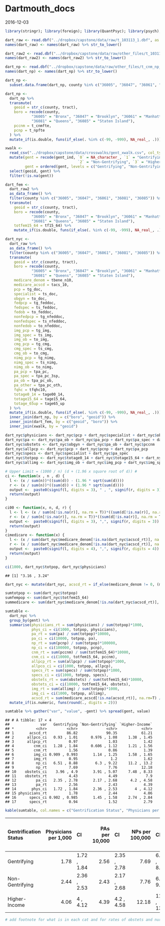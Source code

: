 Dartmouth\_docs
================
2016-12-03

``` r
library(stringr); library(foreign); library(QuantPsyc); library(psych); library(knitr); library(tidyverse)
```

``` r
dart_raw <- read.dbf("../dropbox/capstone/data/raw/t_103113_1.dbf", as.is = TRUE)
names(dart_raw) <- names(dart_raw) %>% str_to_lower()

dart_raw2 <- read.dbf("../dropbox/capstone/data/raw/other_files/t_103113_2.dbf", as.is = T)
names(dart_raw2) <- names(dart_raw2) %>% str_to_lower()

dart_np <- read.dbf("../dropbox/capstone/data/raw/other_files/t_cnm_np_122013.dbf", as.is = T)
names(dart_np) <- names(dart_np) %>% str_to_lower()
```

``` r
dart_np <-
  subset.data.frame(dart_np, county %in% c("36005", "36047", "36061", "36081", "36085"))

dart_np <-
  dart_np %>%
  transmute(
    geoid = str_c(county, tract),
    boro = recode(county, 
            "36005" = "Bronx", "36047" = "Brooklyn", "36061" = "Manhattan", 
            "36081" = "Queens", "36085" = "Staten Island"),
    pccnm = t_cnmfte, 
    pcnp = t_npfte
  ) %>%
  mutate_if(is.double, funs(if_else(. %in% c(-99, -999), NA_real_, .)))
```

``` r
xwalk <- 
  read_csv("../dropbox/capstone/data/crosswalks/gent_xwalk.csv", col_types = cols(geoid = "c")) %>% 
  mutate(gent = recode(gent_ind, `0` = NA_character_, `1` = "Gentrifying", 
                                 `2` = "Non-Gentrifying", `3` = "Higher-Income"),
         gent = ordered(gent, levels = c("Gentrifying", "Non-Gentrifying", "Higher-Income"))) %>% 
  select(geoid, gent) %>% 
  filter(!is.na(gent))
```

``` r
dart_fem <-
  dart_raw2 %>%
  as_data_frame() %>%
  filter(county %in% c("36005", "36047", "36061", "36081", "36085")) %>% 
  transmute(
    geoid = str_c(county, tract),
    boro = recode(county, 
            "36005" = "Bronx", "36047" = "Brooklyn", "36061" = "Manhattan", 
            "36081" = "Queens", "36085" = "Staten Island"),
    totfem15_64 = tf15_64) %>%
    mutate_if(is.double, funs(if_else(. %in% c(-99, -999), NA_real_, .)))
```

``` r
dart_nyc <- 
  dart_raw %>% 
  as_data_frame() %>%
  filter(county %in% c("36005", "36047", "36061", "36081", "36085")) %>% 
  transmute(
    geoid = str_c(county, tract),
    boro = recode(county, 
            "36005" = "Bronx", "36047" = "Brooklyn", "36061" = "Manhattan", 
            "36081" = "Queens", "36085" = "Staten Island"),
    medicare_denom = tbene_n10,
    medicare_acscd = tacs_10,
    pcp = tg_doc,
    specialist = ts_doc,
    obgyn = to_doc,
    fedpcp = tg_feddoc,
    fedspec = ts_feddoc, 
    fedob = to_feddoc,
    nonfedpcp = tg_nfeddoc, 
    nonfedspec = ts_nfeddoc,
    nonfedob = to_nfeddoc,
    img_pcp = tg_img,
    img_spec = ts_img,
    img_ob = to_img, 
    cmg_pcp = tg_cmg,
    cmg_spec = ts_cmg, 
    cmg_ob = to_cmg, 
    nimg_pcp = tg_nimg,
    nimg_spec = ts_nimg,
    nimg_ob = to_nimg,
    pa_pcp = tpa_pc,
    pa_spec = tpa_pc_3sp,
    pa_ob = tpa_pc_ob,
    pa_other = tpa_pc_oth,
    fqhc = tfqhc10,
    totage0_14 = tage00_14,
    totage15_64 = tage15_64,
    totage_65up = tage65_up
  ) %>% 
  mutate_if(is.double, funs(if_else(. %in% c(-99, -999), NA_real_, .))) %>%
  inner_join(dart_np, by = c("boro", "geoid")) %>%
  inner_join(dart_fem, by = c("geoid", "boro")) %>%
  inner_join(xwalk, by = "geoid")
```

``` r
dart_nyc$physicians <- dart_nyc$pcp + dart_nyc$specialist + dart_nyc$obgyn
dart_nyc$pa <- dart_nyc$pa_ob + dart_nyc$pa_pcp + dart_nyc$pa_spec + dart_nyc$pa_other
dart_nyc$obstets <- dart_nyc$obgyn + dart_nyc$pa_ob + dart_nyc$pccnm
dart_nyc$allpcp <- dart_nyc$pcp + dart_nyc$pcnp + dart_nyc$pa_pcp
dart_nyc$specs <- dart_nyc$specialist + dart_nyc$pa_spec
dart_nyc$totpop <- dart_nyc$totage0_14 + dart_nyc$totage15_64 + dart_nyc$totage_65up
dart_nyc$allimg <- dart_nyc$img_ob + dart_nyc$img_pcp + dart_nyc$img_spec
```

``` r
# Upper Limit = (1000 / n) (d + (1.96 x square root of d)) #
ci <- function(x , n , d) {
  l <- (x / sum(n))*((sum(d)) - (1.96 * sqrt(sum(d))))
  r <- (x / sum(n))*((sum(d)) + (1.96 * sqrt(sum(d))))
  output <-  paste0(signif(l, digits = 3), " , ", signif(r, digits = 3))
  return(output)
}

ci00 <- function(x, n, d, r) {
  l <- l <- (x / sum(n[!is.na(r)], na.rm = T))*((sum(d[!is.na(r)], na.rm = T)) - (1.96 * sqrt(sum(d[!is.na(r)], na.rm = T))))
  r <- (x / sum(n[!is.na(r)], na.rm = T))*((sum(d[!is.na(r)], na.rm = T)) + (1.96 * sqrt(sum(d[!is.na(r)], na.rm = T))))
  output <-  paste0(signif(l, digits = 3), ",", signif(r, digits = 3))
  return(output)
}
cimedicare <- function(x) {
  l <- (x / sum(dart_nyc$medicare_denom[!is.na(dart_nyc$acscd_rt)], na.rm=T))*((sum(dart_nyc$medicare_acscd[!is.na(dart_nyc$acscd_rt)], na.rm=T)) - (1.96 * sqrt(sum(dart_nyc$medicare_acscd[!is.na(dart_nyc$acscd_rt)], na.rm=T))))
  r <- (x / sum(dart_nyc$medicare_denom[!is.na(dart_nyc$acscd_rt)], na.rm=T))*((sum(dart_nyc$medicare_acscd[!is.na(dart_nyc$acscd_rt)], na.rm=T)) + (1.96 * sqrt(sum(dart_nyc$medicare_acscd[!is.na(dart_nyc$acscd_rt)], na.rm=T))))
  output <-  paste0(signif(l, digits = 4), ",", signif(r, digits = 4))
  return(output)
}

ci(1000, dart_nyc$totpop, dart_nyc$physicians)
```

    ## [1] "3.16 , 3.24"

``` r
dart_nyc <- mutate(dart_nyc, acscd_rt = if_else(medicare_denom != 0, (medicare_acscd / medicare_denom)*1000, NA_real_))

sumtotpop <- sum(dart_nyc$totpop)
sumfempop <- sum(dart_nyc$totfem15_64)
summedicare <- sum(dart_nyc$medicare_denom[!is.na(dart_nyc$acscd_rt)], na.rm=T)

sumtable <- 
  dart_nyc %>%
  group_by(gent) %>%
  summarise(physicians_rt = sum(physicians) / sum(totpop)*1000,
            phys_ci = ci(1000, totpop, physicians),
            pa_rt = sum(pa) / sum(totpop)*10000,
            pa_ci = ci(10000, totpop, pa),
            np_rt = sum(pcnp) / sum(totpop)*100000,
            np_ci = ci(100000, totpop, pcnp),
            cnm_rt = sum(pccnm) / sum(totfem15_64)*10000,
            cnm_ci = ci(10000, totfem15_64, pccnm),
            allpcp_rt = sum(allpcp) / sum(totpop)*1000,
            allpco_ci = ci(1000, totpop, allpcp), 
            specs_rt = sum(specs) / sum(totpop)*1000,
            specs_ci = ci(1000, totpop, specs),
            obstets_rt = sum(obstets) / sum(totfem15_64)*10000,
            obstets_ci = ci(10000, totfem15_64, obstets),
            img_rt = sum(allimg) / sum(totpop)*1000,
            img_ci = ci(1000, totpop, allimg),
            acscd_rt = sum(medicare_acscd[!is.na(acscd_rt)], na.rm=T) / sum(medicare_denom[!is.na(acscd_rt)], na.rm=T) * 1000) %>%
  mutate_if(is.numeric, funs(round(., digits = 2)))

sumtable %>% gather("var", "value", -gent) %>% spread(gent, value)
```

    ## # A tibble: 17 × 4
    ##              var   Gentrifying `Non-Gentrifying` `Higher-Income`
    ## *          <chr>         <chr>             <chr>           <chr>
    ## 1       acscd_rt         86.82             90.35           61.21
    ## 2      allpco_ci   0.93 , 1.01      0.976 , 1.08     1.38 , 1.45
    ## 3      allpcp_rt          0.97              1.03            1.42
    ## 4         cnm_ci   1.28 , 1.84      0.606 , 1.12     1.21 , 1.56
    ## 5         cnm_rt          1.56              0.86            1.39
    ## 6         img_ci 0.909 , 0.993       1.14 , 1.25     1.58 , 1.65
    ## 7         img_rt          0.95               1.2            1.62
    ## 8          np_ci   6.51 , 8.88        6.3 , 9.22     11.2 , 13.2
    ## 9          np_rt          7.69              7.76           12.18
    ## 10    obstets_ci    3.96 , 4.9       3.91 , 5.07     7.48 , 8.33
    ## 11    obstets_rt          4.43              4.49             7.9
    ## 12         pa_ci   2.35 , 2.78       2.17 , 2.68      4.2 , 4.58
    ## 13         pa_rt          2.56              2.43            4.39
    ## 14       phys_ci   1.72 , 1.84       2.36 , 2.53        4 , 4.12
    ## 15 physicians_rt          1.78              2.44            4.06
    ## 16      specs_ci 0.902 , 0.985       1.45 , 1.58     2.74 , 2.84
    ## 17      specs_rt          0.94              1.52            2.79

``` r
kable(sumtable, col.names = c("Gentrification Status", "Physicians per 1,000", "CI", "PAs per 10,000", "CI", "NPs per 100,000","CI", "Cert. Nurse Midwives per 10,000", "CI", "Primary Care Providers per 1,000","CI", "Specialists per 1,000","CI", "Repro. Health Providers per 10,000", "CI","International Medical Grads per 1,000", "CI","Ambulatory Sensitive Condition Discharges per 1,000"), caption = "Rates of providers and ambulatory sensitive conditions by gentrification status of providers' census tract")
```

| Gentrification Status |  Physicians per 1,000| CI          |  PAs per 10,000| CI          |  NPs per 100,000| CI          |  Cert. Nurse Midwives per 10,000| CI           |  Primary Care Providers per 1,000| CI           |  Specialists per 1,000| CI            |  Repro. Health Providers per 10,000| CI          |  International Medical Grads per 1,000| CI            |  Ambulatory Sensitive Condition Discharges per 1,000|
|:----------------------|---------------------:|:------------|---------------:|:------------|----------------:|:------------|--------------------------------:|:-------------|---------------------------------:|:-------------|----------------------:|:--------------|-----------------------------------:|:------------|--------------------------------------:|:--------------|----------------------------------------------------:|
| Gentrifying           |                  1.78| 1.72 , 1.84 |            2.56| 2.35 , 2.78 |             7.69| 6.51 , 8.88 |                             1.56| 1.28 , 1.84  |                              0.97| 0.93 , 1.01  |                   0.94| 0.902 , 0.985 |                                4.43| 3.96 , 4.9  |                                   0.95| 0.909 , 0.993 |                                                86.82|
| Non-Gentrifying       |                  2.44| 2.36 , 2.53 |            2.43| 2.17 , 2.68 |             7.76| 6.3 , 9.22  |                             0.86| 0.606 , 1.12 |                              1.03| 0.976 , 1.08 |                   1.52| 1.45 , 1.58   |                                4.49| 3.91 , 5.07 |                                   1.20| 1.14 , 1.25   |                                                90.35|
| Higher-Income         |                  4.06| 4 , 4.12    |            4.39| 4.2 , 4.58  |            12.18| 11.2 , 13.2 |                             1.39| 1.21 , 1.56  |                              1.42| 1.38 , 1.45  |                   2.79| 2.74 , 2.84   |                                7.90| 7.48 , 8.33 |                                   1.62| 1.58 , 1.65   |                                                61.21|

``` r
# add footnote for what is in each cat and for rates of obstets and nurse midwives per females 15 - 65 #
```
